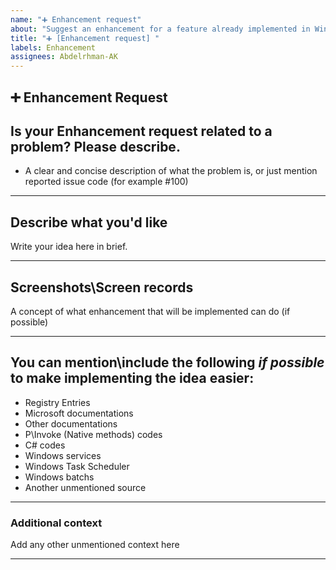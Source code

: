 ```yaml
---
name: "➕ Enhancement request"
about: "Suggest an enhancement for a feature already implemented in WinPaletter"
title: "➕ [Enhancement request] "
labels: Enhancement
assignees: Abdelrhman-AK
---
```


## **➕ Enhancement Request**

## **Is your Enhancement request related to a problem? Please describe.**
- A clear and concise description of what the problem is, or just mention reported issue code (for example #100)

---

## **Describe what you'd like**
Write your idea here in brief.

---

## **Screenshots\Screen records**
A concept of what enhancement that will be implemented can do (if possible)

---

## **You can mention\include the following *if possible* to make implementing the idea easier:**
- Registry Entries
- Microsoft documentations
- Other documentations
- P\Invoke (Native methods) codes
- C# codes
- Windows services
- Windows Task Scheduler
- Windows batchs
- Another unmentioned source

---

### **Additional context**
Add any other unmentioned context here

---
